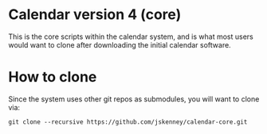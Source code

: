 # Calendar version 4 (core)
This is the core scripts within the calendar system, and is what most users would want to clone after downloading 
the initial calendar software.

# How to clone
Since the system uses other git repos as submodules, you will want to clone via:
```
git clone --recursive https://github.com/jskenney/calendar-core.git
```
